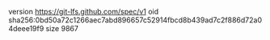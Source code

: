 version https://git-lfs.github.com/spec/v1
oid sha256:0bd50a72c1266aec7abd896657c52914fbcd8b439ad7c2f886d72a04deee19f9
size 9867
